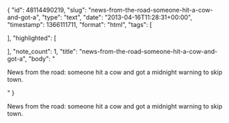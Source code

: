 {
  "id": 48114490219,
  "slug": "news-from-the-road-someone-hit-a-cow-and-got-a",
  "type": "text",
  "date": "2013-04-16T11:28:31+00:00",
  "timestamp": 1366111711,
  "format": "html",
  "tags": [

  ],
  "highlighted": [

  ],
  "note_count": 1,
  "title": "news-from-the-road-someone-hit-a-cow-and-got-a",
  "body": "<p>News from the road: someone hit a cow and got a midnight warning to skip town.</p>"
}

<p>News from the road: someone hit a cow and got a midnight warning to skip town.</p>